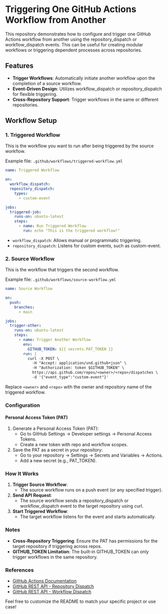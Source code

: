 # Triggering One GitHub Actions Workflow from Another

This repository demonstrates how to configure and trigger one GitHub Actions workflow from another using the repository_dispatch or workflow_dispatch events. This can be useful for creating modular workflows or triggering dependent processes across repositories.

## Features

- **Trigger Workflows**: Automatically initiate another workflow upon the completion of a source workflow.
- **Event-Driven Design**: Utilizes workflow_dispatch or repository_dispatch for flexible triggering.
- **Cross-Repository Support**: Trigger workflows in the same or different repositories.

## Workflow Setup

### 1. Triggered Workflow

This is the workflow you want to run after being triggered by the source workflow.

Example file: `.github/workflows/triggered-workflow.yml`

```yaml
name: Triggered Workflow

on:
  workflow_dispatch:
  repository_dispatch:
    types:
      - custom-event

jobs:
  triggered-job:
    runs-on: ubuntu-latest
    steps:
      - name: Run Triggered Workflow
        run: echo "This is the triggered workflow!"
```

- `workflow_dispatch`: Allows manual or programmatic triggering.
- `repository_dispatch`: Listens for custom events, such as custom-event.

### 2. Source Workflow

This is the workflow that triggers the second workflow.

Example file: `.github/workflows/source-workflow.yml`

```yaml
name: Source Workflow

on:
  push:
    branches:
      - main

jobs:
  trigger-other:
    runs-on: ubuntu-latest
    steps:
      - name: Trigger Another Workflow
        env:
          GITHUB_TOKEN: ${{ secrets.PAT_TOKEN }}
        run: |
          curl -X POST \
            -H "Accept: application/vnd.github+json" \
            -H "Authorization: token $GITHUB_TOKEN" \
            https://api.github.com/repos/<owner>/<repo>/dispatches \
            -d '{"event_type":"custom-event"}'
```

Replace `<owner>` and `<repo>` with the owner and repository name of the triggered workflow.

### Configuration

#### Personal Access Token (PAT)

1. Generate a Personal Access Token (PAT):
   - Go to GitHub Settings -> Developer settings -> Personal Access Tokens.
   - Create a new token with repo and workflow scopes.
2. Save the PAT as a secret in your repository:
   - Go to your repository -> Settings -> Secrets and Variables -> Actions.
   - Add a new secret (e.g., PAT_TOKEN).

### How It Works

1. **Trigger Source Workflow**:
   - The source workflow runs on a push event (or any specified trigger).
2. **Send API Request**:
   - The source workflow sends a repository_dispatch or workflow_dispatch event to the target repository using curl.
3. **Start Triggered Workflow**:
   - The target workflow listens for the event and starts automatically.

### Notes

- **Cross-Repository Triggering**: Ensure the PAT has permissions for the target repository if triggering across repos.
- **GITHUB_TOKEN Limitation**: The built-in GITHUB_TOKEN can only trigger workflows in the same repository.

### References

- [GitHub Actions Documentation](https://docs.github.com/en/actions)
- [GitHub REST API - Repository Dispatch](https://docs.github.com/en/rest/repos/repos#create-a-repository-dispatch-event)
- [GitHub REST API - Workflow Dispatch](https://docs.github.com/en/rest/actions/workflows#create-a-workflow-dispatch-event)

Feel free to customize the README to match your specific project or use case!
